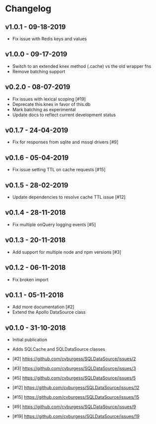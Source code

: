 # Changelog

## v1.0.1 - 09-18-2019

- Fix issue with Redis keys and values

## v1.0.0 - 09-17-2019

- Switch to an extended knex method (.cache) vs the old wrapper fns
- Remove batching support

## v0.2.0 - 08-07-2019

- Fix issues with lexical scoping [#19]
- Deprecate this.knex in favor of this.db
- Mark batching as experimental
- Update docs to reflect current development status

## v0.1.7 - 24-04-2019

- Fix for responses from sqlite and mssql drivers [#9]

## v0.1.6 - 05-04-2019

- Fix issue setting TTL on cache requests [#15]

## v0.1.5 - 28-02-2019

- Update dependencies to resolve cache TTL issue [#12]

## v0.1.4 - 28-11-2018

- Fix multiple onQuery logging events [#5]

## v0.1.3 - 20-11-2018

- Add support for multiple node and npm versions [#3]

## v0.1.2 - 06-11-2018

- Fix broken import

## v0.1.1 - 05-11-2018

- Add more documentation [#2]
- Extend the Apollo DataSource class

## v0.1.0 - 31-10-2018

- Initial publication
- Adds SQLCache and SQLDataSource classes

- [#2] https://github.com/cvburgess/SQLDataSource/issues/2
- [#3] https://github.com/cvburgess/SQLDataSource/issues/3
- [#5] https://github.com/cvburgess/SQLDataSource/issues/5
- [#12] https://github.com/cvburgess/SQLDataSource/issues/12
- [#15] https://github.com/cvburgess/SQLDataSource/issues/15
- [#9] https://github.com/cvburgess/SQLDataSource/issues/9
- [#19] https://github.com/cvburgess/SQLDataSource/issues/19
